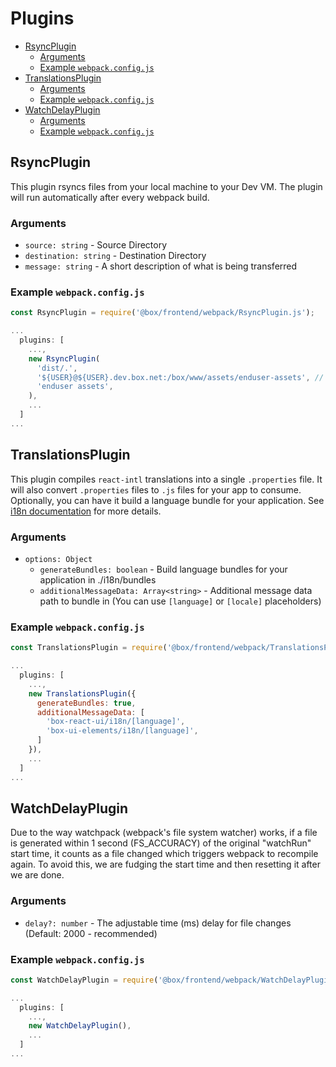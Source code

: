 # Plugins

<!-- START doctoc generated TOC please keep comment here to allow auto update -->
<!-- DON'T EDIT THIS SECTION, INSTEAD RE-RUN doctoc TO UPDATE -->

- [RsyncPlugin](#rsyncplugin)
  - [Arguments](#arguments)
  - [Example `webpack.config.js`](#example-webpackconfigjs)
- [TranslationsPlugin](#translationsplugin)
  - [Arguments](#arguments-1)
  - [Example `webpack.config.js`](#example-webpackconfigjs-1)
- [WatchDelayPlugin](#watchdelayplugin)
  - [Arguments](#arguments-2)
  - [Example `webpack.config.js`](#example-webpackconfigjs-2)

<!-- END doctoc generated TOC please keep comment here to allow auto update -->

## RsyncPlugin

This plugin rsyncs files from your local machine to your Dev VM. The plugin will run automatically after every webpack build.

### Arguments

- `source: string` - Source Directory
- `destination: string` - Destination Directory
- `message: string` - A short description of what is being transferred

### Example `webpack.config.js`

```js
const RsyncPlugin = require('@box/frontend/webpack/RsyncPlugin.js');

...
  plugins: [
    ...,
    new RsyncPlugin(
      'dist/.',
      '${USER}@${USER}.dev.box.net:/box/www/assets/enduser-assets', // eslint-disable-line no-template-curly-in-string
      'enduser assets',
    ),
    ...
  ]
...
```

## TranslationsPlugin

This plugin compiles `react-intl` translations into a single `.properties` file. It will also convert `.properties` files to `.js` files for your app to consume. Optionally, you can have it build a language bundle for your application. See [i18n documentation](../i18n/README.md) for more details.

### Arguments

- `options: Object`
  - `generateBundles: boolean` - Build language bundles for your application in ./i18n/bundles
  - `additionalMessageData: Array<string>` - Additional message data path to bundle in (You can use `[language]` or `[locale]` placeholders)

### Example `webpack.config.js`

```js
const TranslationsPlugin = require('@box/frontend/webpack/TranslationsPlugin.js');

...
  plugins: [
    ...,
    new TranslationsPlugin({
      generateBundles: true,
      additionalMessageData: [
        'box-react-ui/i18n/[language]',
        'box-ui-elements/i18n/[language]',
      ]
    }),
    ...
  ]
...
```

## WatchDelayPlugin

Due to the way watchpack (webpack's file system watcher) works, if a file is
generated within 1 second (FS_ACCURACY) of the original "watchRun" start time,
it counts as a file changed which triggers webpack to recompile again. To avoid this,
we are fudging the start time and then resetting it after we are done.

### Arguments

- `delay?: number` - The adjustable time (ms) delay for file changes (Default: 2000 - recommended)

### Example `webpack.config.js`

```js
const WatchDelayPlugin = require('@box/frontend/webpack/WatchDelayPlugin.js');

...
  plugins: [
    ...,
    new WatchDelayPlugin(),
    ...
  ]
...
```
